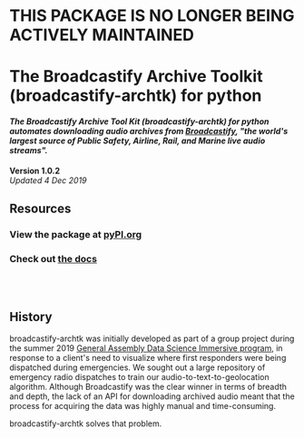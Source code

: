 # THIS PACKAGE IS NO LONGER BEING ACTIVELY MAINTAINED


# The Broadcastify Archive Toolkit (broadcastify-archtk) for python

#### _The Broadcastify Archive Tool Kit (broadcastify-archtk) for python automates downloading audio archives from [Broadcastify](www.broadcastify.com), "the world's largest source of Public Safety, Airline, Rail, and Marine live audio streams"._

**Version 1.0.2**<br>
_Updated 4 Dec 2019_

## Resources

### View the package at [pyPI.org](https://pypi.org/project/broadcastify-archtk/)

### Check out [the docs](https://ljhopkins2.github.io/broadcastify-archtk/)

<br><br>
## History

broadcastify-archtk was initially developed as part of a group project during the summer 2019 [General Assembly Data Science Immersive program](https://generalassemb.ly/education/data-science-immersive/), in response to a client's need to visualize where first responders were being dispatched during emergencies. We sought out a large repository of emergency radio dispatches to train our audio-to-text-to-geolocation algorithm. Although Broadcastify was the clear winner in terms of breadth and depth, the lack of an API for downloading archived audio meant that the process for acquiring the data was highly manual and time-consuming.

broadcastify-archtk solves that problem.
